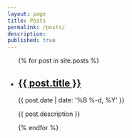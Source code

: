 ```yaml
---
layout: page
title: Posts
permalink: /posts/
description:
published: true
---
```


<ul class="post-list">
  {% for post in site.posts %}
  <li>
      <h2><a class="post-title" href="{{ post.url }}">{{ post.title }}</a></h2>
      <p class="post-meta">{{ post.date | date: '%B %-d, %Y' }}</p>
      <p>{{ post.description }}</p>
    </li>
  {% endfor %}
</ul>
